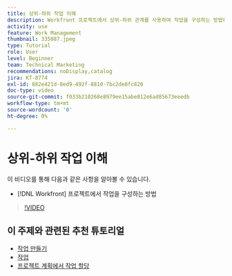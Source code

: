 ```yaml
---
title: 상위-하위 작업 이해
description: Workfront 프로젝트에서 상위-하위 관계를 사용하여 작업을 구성하는 방법에 대해 알아봅니다.
activity: use
feature: Work Management
thumbnail: 335087.jpeg
type: Tutorial
role: User
level: Beginner
team: Technical Marketing
recommendations: noDisplay,catalog
jira: KT-8774
exl-id: 882e421d-8ed9-492f-8810-7bc2de8fc820
doc-type: video
source-git-commit: f033b210268e8979ee15abe812e6ad85673eeedb
workflow-type: tm+mt
source-wordcount: '0'
ht-degree: 0%

---
```


# 상위-하위 작업 이해

이 비디오를 통해 다음과 같은 사항을 알아볼 수 있습니다.

* [!DNL Workfront] 프로젝트에서 작업을 구성하는 방법

>[!VIDEO](https://video.tv.adobe.com/v/335087/?quality=12&learn=on)

## 이 주제와 관련된 추천 튜토리얼

* [작업 만들기](/help/manage-work/tasks/how-to-create-tasks.md)
* [작업](/help/manage-work/tasks/work-with-tasks.md)
* [프로젝트 계획에서 작업 할당](/help/manage-work/tasks/assign-tasks-from-the-project-plan.md)

